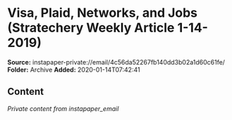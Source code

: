 # Visa, Plaid, Networks, and Jobs (Stratechery Weekly Article 1-14-2019)

**Source:** instapaper-private://email/4c56da52267fb140dd3b02a1d60c61fe/
**Folder:** Archive
**Added:** 2020-01-14T07:42:41




## Content
*Private content from instapaper_email*
